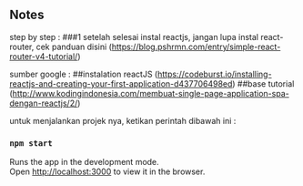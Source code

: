 ## Notes 
step by step :
###1
setelah selesai instal reactjs, jangan lupa instal react-router, cek panduan disini
(https://blog.pshrmn.com/entry/simple-react-router-v4-tutorial/) 

sumber google :
##instalation reactJS
(https://codeburst.io/installing-reactjs-and-creating-your-first-application-d437706498ed)
##base tutorial 
(http://www.kodingindonesia.com/membuat-single-page-application-spa-dengan-reactjs/2/)

untuk menjalankan projek nya, ketikan perintah dibawah ini : 

### `npm start`

Runs the app in the development mode.<br>
Open [http://localhost:3000](http://localhost:3000) to view it in the browser.
